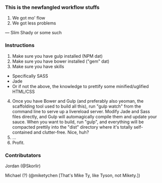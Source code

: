 ### This is the newfangled workflow stuffs

1. We got mo' flow
2. We got less problems

— Slim Shady or some such
  
### Instructions

1. Make sure you have gulp installed (NPM dat)
2. Make sure you have bower installed ("gem" dat)
3. Make sure you have skills
  - Specifically SASS
  - Jade
  - Or if not the above, the knowledge to prettify some minified/uglified HTML/CSS
4. Once you have Bower and Gulp (and preferably also yeoman, the scaffolding tool used to build all this), run "gulp watch" from the command line to serve up a livereload server. Modify Jade and Sass files directly, and Gulp will automagically compile them and update your sauce. When you want to build, run "gulp", and everything will be compacted prettily into the "dist" directory where it's totally self-contained and clutter-free. Nice, huh?
5. ...
6. Profit.

### Contributators

Jordan (@Skorlir)

Michael (?) (@miketychen [That's Mike Ty, like Tyson, not Mikety.])
